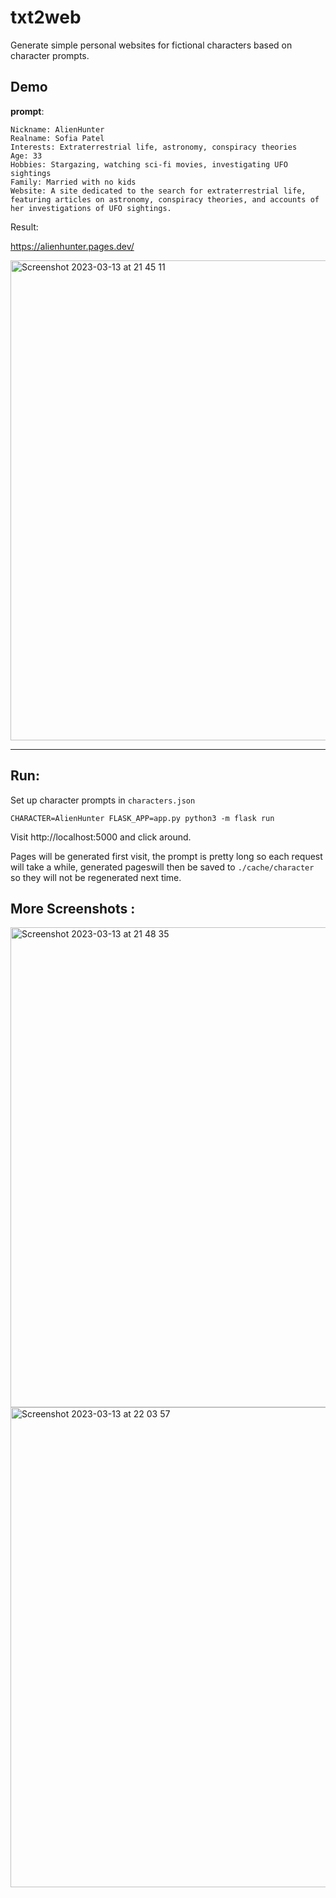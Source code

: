 # txt2web

Generate simple personal websites for fictional characters based on character prompts.

## Demo
**prompt**:
```
Nickname: AlienHunter
Realname: Sofia Patel
Interests: Extraterrestrial life, astronomy, conspiracy theories
Age: 33
Hobbies: Stargazing, watching sci-fi movies, investigating UFO sightings
Family: Married with no kids
Website: A site dedicated to the search for extraterrestrial life, featuring articles on astronomy, conspiracy theories, and accounts of her investigations of UFO sightings.
```

Result:

https://alienhunter.pages.dev/

<img width="768" alt="Screenshot 2023-03-13 at 21 45 11" src="https://user-images.githubusercontent.com/127793337/224828076-4575bb76-a3ed-41db-8ef1-fefa89cf4874.png">

---

## Run:

Set up character prompts in `characters.json`

```
CHARACTER=AlienHunter FLASK_APP=app.py python3 -m flask run
```

Visit http://localhost:5000 and click around.

Pages will be generated first visit, the prompt is pretty long so each request will take a while, generated pageswill then be saved to `./cache/character` so they will not be regenerated next time.

## More Screenshots :


<img width="768" alt="Screenshot 2023-03-13 at 21 48 35" src="https://user-images.githubusercontent.com/127793337/224828794-eb612de8-e125-4860-ba6f-fec8d33ad6b2.png">

<img width="768" alt="Screenshot 2023-03-13 at 22 03 57" src="https://user-images.githubusercontent.com/127793337/224831964-9ee6fbbc-df00-4393-9a27-e3081ac65deb.png">


